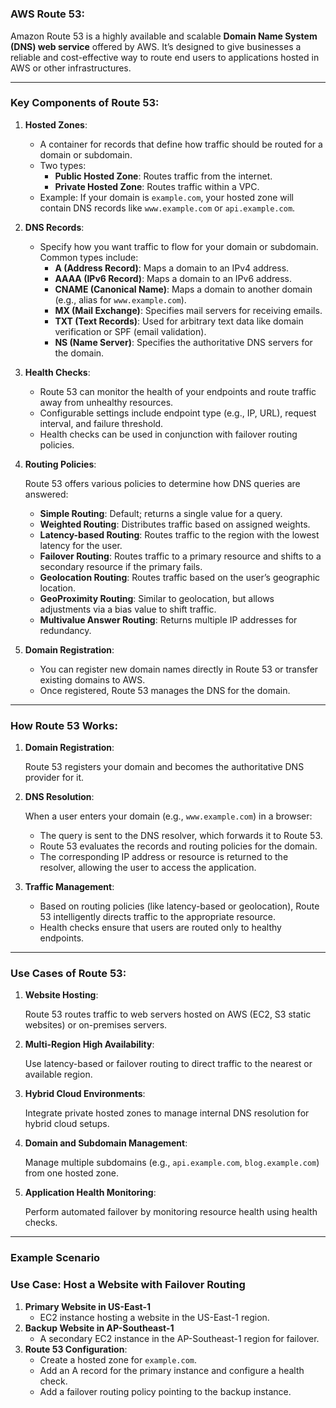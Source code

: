 # 

### **AWS Route 53**:

Amazon Route 53 is a highly available and scalable **Domain Name System (DNS) web service** offered by AWS. It’s designed to give businesses a reliable and cost-effective way to route end users to applications hosted in AWS or other infrastructures.

---

### **Key Components of Route 53**:

1. **Hosted Zones**:
    - A container for records that define how traffic should be routed for a domain or subdomain.
    - Two types:
        - **Public Hosted Zone**: Routes traffic from the internet.
        - **Private Hosted Zone**: Routes traffic within a VPC.
    - Example: If your domain is `example.com`, your hosted zone will contain DNS records like `www.example.com` or `api.example.com`.
2. **DNS Records**:
    - Specify how you want traffic to flow for your domain or subdomain. Common types include:
        - **A (Address Record)**: Maps a domain to an IPv4 address.
        - **AAAA (IPv6 Record)**: Maps a domain to an IPv6 address.
        - **CNAME (Canonical Name)**: Maps a domain to another domain (e.g., alias for `www.example.com`).
        - **MX (Mail Exchange)**: Specifies mail servers for receiving emails.
        - **TXT (Text Records)**: Used for arbitrary text data like domain verification or SPF (email validation).
        - **NS (Name Server)**: Specifies the authoritative DNS servers for the domain.
3. **Health Checks**:
    - Route 53 can monitor the health of your endpoints and route traffic away from unhealthy resources.
    - Configurable settings include endpoint type (e.g., IP, URL), request interval, and failure threshold.
    - Health checks can be used in conjunction with failover routing policies.
4. **Routing Policies**:
    
    Route 53 offers various policies to determine how DNS queries are answered:
    
    - **Simple Routing**: Default; returns a single value for a query.
    - **Weighted Routing**: Distributes traffic based on assigned weights.
    - **Latency-based Routing**: Routes traffic to the region with the lowest latency for the user.
    - **Failover Routing**: Routes traffic to a primary resource and shifts to a secondary resource if the primary fails.
    - **Geolocation Routing**: Routes traffic based on the user’s geographic location.
    - **GeoProximity Routing**: Similar to geolocation, but allows adjustments via a bias value to shift traffic.
    - **Multivalue Answer Routing**: Returns multiple IP addresses for redundancy.
5. **Domain Registration**:
    - You can register new domain names directly in Route 53 or transfer existing domains to AWS.
    - Once registered, Route 53 manages the DNS for the domain.

---

### **How Route 53 Works**:

1. **Domain Registration**:
    
    Route 53 registers your domain and becomes the authoritative DNS provider for it.
    
2. **DNS Resolution**:
    
    When a user enters your domain (e.g., `www.example.com`) in a browser:
    
    - The query is sent to the DNS resolver, which forwards it to Route 53.
    - Route 53 evaluates the records and routing policies for the domain.
    - The corresponding IP address or resource is returned to the resolver, allowing the user to access the application.
3. **Traffic Management**:
    - Based on routing policies (like latency-based or geolocation), Route 53 intelligently directs traffic to the appropriate resource.
    - Health checks ensure that users are routed only to healthy endpoints.

---

### **Use Cases of Route 53**:

1. **Website Hosting**:
    
    Route 53 routes traffic to web servers hosted on AWS (EC2, S3 static websites) or on-premises servers.
    
2. **Multi-Region High Availability**:
    
    Use latency-based or failover routing to direct traffic to the nearest or available region.
    
3. **Hybrid Cloud Environments**:
    
    Integrate private hosted zones to manage internal DNS resolution for hybrid cloud setups.
    
4. **Domain and Subdomain Management**:
    
    Manage multiple subdomains (e.g., `api.example.com`, `blog.example.com`) from one hosted zone.
    
5. **Application Health Monitoring**:
    
    Perform automated failover by monitoring resource health using health checks.
    

---

### **Example Scenario**

### Use Case: Host a Website with Failover Routing

1. **Primary Website in US-East-1**
    - EC2 instance hosting a website in the US-East-1 region.
2. **Backup Website in AP-Southeast-1**
    - A secondary EC2 instance in the AP-Southeast-1 region for failover.
3. **Route 53 Configuration**:
    - Create a hosted zone for `example.com`.
    - Add an A record for the primary instance and configure a health check.
    - Add a failover routing policy pointing to the backup instance.